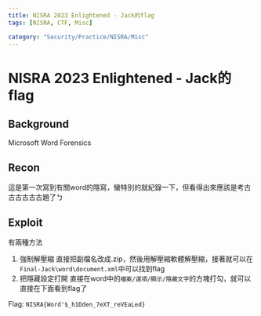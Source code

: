 ```yaml
---
title: NISRA 2023 Enlightened - Jack的flag
tags: [NISRA, CTF, Misc]

category: "Security/Practice/NISRA/Misc"
---
```


# NISRA 2023 Enlightened - Jack的flag
<!-- more -->

## Background
Microsoft Word Forensics

## Recon
這是第一次寫到有關word的隱寫，蠻特別的就紀錄一下，但看得出來應該是考古古古古古古題了ㄅ

## Exploit
有兩種方法
1. 強制解壓縮
直接把副檔名改成.zip，然後用解壓縮軟體解壓縮，接著就可以在`Final-Jack\word\document.xml`中可以找到flag
2. 把隱藏設定打開
直接在word中的`檔案/選項/顯示/隱藏文字`的方塊打勾，就可以直接在下面看到flag了

Flag: `NISRA{Word'$_h1Dden_7eXT_reVEaLed}`